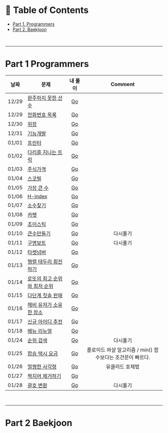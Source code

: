 # :memo: Table of Contents

- [Part 1. Programmers](#Part-1-Programmers)
- [Part 2. Baekjoon](#Part-2-Baekjoon)

</br>

---

# Part 1 Programmers

| 날짜 | 문제 | 내 풀이 | Comment |
|:--:|---|:---:|:---:|
| 12/29 | [완주하지 못한 선수](https://programmers.co.kr/learn/courses/30/lessons/42576?language=python3) | [Go](https://github.com/UpWook/StudyGo/blob/main/algorithm%20code/%EA%B9%80%EB%AF%BC%ED%98%B8/Programmers/Level1/%EC%99%84%EC%A3%BC%ED%95%98%EC%A7%80_%EB%AA%BB%ED%95%9C_%EC%84%A0%EC%88%98.py) | |
| 12/29 | [전화번호 목록](https://programmers.co.kr/learn/courses/30/lessons/42577) | [Go](https://github.com/UpWook/StudyGo/blob/main/algorithm%20code/%EA%B9%80%EB%AF%BC%ED%98%B8/Programmers/Level2/%EC%A0%84%ED%99%94%EB%B2%88%ED%98%B8_%EB%AA%A9%EB%A1%9D.py) | |
| 12/30 | [위장](https://programmers.co.kr/learn/courses/30/lessons/42578?language=python3) | [Go](https://github.com/UpWook/StudyGo/blob/main/algorithm%20code/%EA%B9%80%EB%AF%BC%ED%98%B8/Programmers/Level2/camouflage.py) | |
| 12/31 | [기능개발](https://programmers.co.kr/learn/courses/30/lessons/42586) | [Go](https://github.com/UpWook/StudyGo/blob/main/algorithm%20code/%EA%B9%80%EB%AF%BC%ED%98%B8/Programmers/Level2/function_development.py) | |
| 01/01 | [프린터](https://programmers.co.kr/learn/courses/30/lessons/42587) | [Go](https://github.com/UpWook/StudyGo/blob/main/algorithm%20code/%EA%B9%80%EB%AF%BC%ED%98%B8/Programmers/Level2/printer.py) | |
| 01/02 | [다리를 지나는 트럭](https://programmers.co.kr/learn/courses/30/lessons/42583?language=python3) | [Go](https://github.com/UpWook/StudyGo/blob/main/algorithm%20code/%EA%B9%80%EB%AF%BC%ED%98%B8/Programmers/Level2/moving_truck.py) | |
| 01/03 | [주식가격](https://programmers.co.kr/learn/courses/30/lessons/42584) | [Go](https://github.com/UpWook/StudyGo/blob/main/algorithm%20code/%EA%B9%80%EB%AF%BC%ED%98%B8/Programmers/Level2/stock_price.py) | |
| 01/04 | [스코빌](https://programmers.co.kr/learn/courses/30/lessons/42626) | [Go](https://github.com/UpWook/StudyGo/blob/main/algorithm%20code/%EA%B9%80%EB%AF%BC%ED%98%B8/Programmers/Level2/scoville.py) | |
| 01/05 | [가장 큰 수](https://programmers.co.kr/learn/courses/30/lessons/42746) | [Go](https://github.com/UpWook/StudyGo/blob/main/algorithm%20code/%EA%B9%80%EB%AF%BC%ED%98%B8/Programmers/Level2/biggest_number.py) | |
| 01/06 | [H-index](https://programmers.co.kr/learn/courses/30/lessons/42747) | [Go](https://github.com/UpWook/StudyGo/blob/main/algorithm%20code/%EA%B9%80%EB%AF%BC%ED%98%B8/Programmers/Level2/h_index.py) | |
| 01/07 | [소수찾기](https://programmers.co.kr/learn/courses/30/lessons/42839) | [Go](https://github.com/UpWook/StudyGo/blob/main/algorithm%20code/%EA%B9%80%EB%AF%BC%ED%98%B8/Programmers/Level2/find_prime_num.py) | |
| 01/08 | [카펫](https://programmers.co.kr/learn/courses/30/lessons/42842) | [Go](https://github.com/UpWook/StudyGo/blob/main/algorithm%20code/%EA%B9%80%EB%AF%BC%ED%98%B8/Programmers/Level2/carpet.py) | |
| 01/09 | [조이스틱](https://programmers.co.kr/learn/courses/30/lessons/42860?language=python3#) | [Go](https://github.com/UpWook/StudyGo/blob/main/algorithm%20code/%EA%B9%80%EB%AF%BC%ED%98%B8/Programmers/Level2/joystick.py) | |
| 01/10 | [큰수만들기](https://programmers.co.kr/learn/courses/30/lessons/42883?language=python3#) | [Go](https://github.com/UpWook/StudyGo/blob/main/algorithm%20code/%EA%B9%80%EB%AF%BC%ED%98%B8/Programmers/Level2/make_biggest_number.py) | 다시풀기 |
| 01/11 | [구명보트](https://programmers.co.kr/learn/courses/30/lessons/42885?language=python3) | [Go](https://github.com/UpWook/StudyGo/blob/main/algorithm%20code/%EA%B9%80%EB%AF%BC%ED%98%B8/Programmers/Level2/lifeboat.py) | 다시풀기 |
| 01/12 | [타켓넘버](https://programmers.co.kr/learn/courses/30/lessons/43165?language=python3) | [Go](https://github.com/UpWook/StudyGo/blob/main/algorithm%20code/%EA%B9%80%EB%AF%BC%ED%98%B8/Programmers/Level2/target_number.py) | |
| 01/13 | [행렬 테두리 회전하기](https://programmers.co.kr/learn/courses/30/lessons/77485) | [Go](https://github.com/UpWook/StudyGo/blob/main/algorithm%20code/%EA%B9%80%EB%AF%BC%ED%98%B8/Programmers/Level2/rotate_matrix.py) | |
| 01/14 | [로또의 최고 순위와 최저 순위](https://programmers.co.kr/learn/courses/30/lessons/77484#) | [Go](https://github.com/UpWook/StudyGo/blob/main/algorithm%20code/%EA%B9%80%EB%AF%BC%ED%98%B8/Programmers/Level1/lotto_rank.py) | |
| 01/15 | [다단계 칫솔 판매](https://programmers.co.kr/learn/courses/30/lessons/77486) | [Go](https://github.com/UpWook/StudyGo/blob/main/algorithm%20code/%EA%B9%80%EB%AF%BC%ED%98%B8/Programmers/Level3/multi_level_marketing.py) | |
| 01/16 | [헤비 유저가 소유한 장소](https://programmers.co.kr/learn/courses/30/lessons/77487) | [Go](https://github.com/UpWook/StudyGo/blob/main/algorithm%20code/%EA%B9%80%EB%AF%BC%ED%98%B8/Programmers/SQL/location_for_heavy_user.sql) | |
| 01/17 | [신규 아이디 추천](https://programmers.co.kr/learn/courses/30/lessons/72410) | [Go](https://github.com/UpWook/StudyGo/blob/main/algorithm%20code/%EA%B9%80%EB%AF%BC%ED%98%B8/Programmers/Level1/new_id.py) | |
| 01/18 | [메뉴 리뉴얼](https://programmers.co.kr/learn/courses/30/lessons/72411) | [Go](https://github.com/UpWook/StudyGo/blob/main/algorithm%20code/%EA%B9%80%EB%AF%BC%ED%98%B8/Programmers/Level2/menu_renewal.py) | |
| 01/24 | [순위 검색](https://programmers.co.kr/learn/courses/30/lessons/72412) | [Go](https://github.com/UpWook/StudyGo/blob/main/algorithm%20code/%EA%B9%80%EB%AF%BC%ED%98%B8/Programmers/Level2/search_rank.py) | 다시풀기 |
| 01/25 | [합승 택시 요금](https://programmers.co.kr/learn/courses/30/lessons/72412) | [Go](https://github.com/UpWook/StudyGo/blob/main/algorithm%20code/%EA%B9%80%EB%AF%BC%ED%98%B8/Programmers/Level3/fare_of_share_taxi.py) | 플로이드 와샬 알고리즘 / min() 함수보다는 조건문이 빠르다. |
| 01/26 | [멀쩡한 사각형](https://programmers.co.kr/learn/courses/30/lessons/62048) | [Go](https://github.com/UpWook/StudyGo/blob/main/algorithm%20code/%EA%B9%80%EB%AF%BC%ED%98%B8/Programmers/Level2/flawless_square.py) | 유클리드 호제법 |
| 01/27 | [짝지어 제거하기](https://programmers.co.kr/learn/courses/30/lessons/12973) | [Go](https://github.com/UpWook/StudyGo/blob/main/algorithm%20code/%EA%B9%80%EB%AF%BC%ED%98%B8/Programmers/Level2/remove_pairs.py) |  |
| 01/28 | [괄호 변환](https://programmers.co.kr/learn/courses/30/lessons/60058) | [Go](https://github.com/UpWook/StudyGo/blob/main/algorithm%20code/%EA%B9%80%EB%AF%BC%ED%98%B8/Programmers/Level2/convert_parenthesis.py) | 다시풀기 |

</br>

---

# Part 2 Baekjoon
